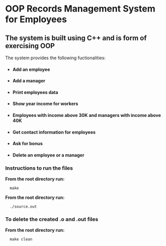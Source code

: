 # OOP Records Management System for Employees

## The system is built using C++ and is form of exercising OOP 
The system provides the following fuctionalities:  
 
   * #### Add an employee
   * #### Add a manager
   * #### Print employees data
   * #### Show year income for workers
   * #### Employees with income above 30K and managers with income above 40K
   * #### Get contact information for employees      
   * #### Ask for bonus   
   * #### Delete an employee or a manager

### Instructions to run the files
**From the **root** directory run:**  

      make   

**From the **root** directory run:**  

      ./source.out   

### To delete the created .o and .out files
**From the **root** directory run:**  

      make clean    